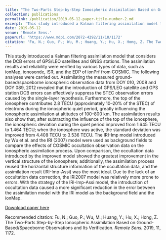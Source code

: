 ```yaml
---
title: "The Two-Parts Step-by-Step Ionospheric Assimilation Based on Ground-Based/Spaceborne Observations and Its Verification."
collection: publications
permalink: /publication/2019-05-12-paper-title-number-2.md
excerpt: 'This study introduced a Kalman filtering assimilation model that considers the DCB errors of GPS/LEO satellites and GNSS stations. The assimilation results and reliability were verified by various types of data, such as ionMap, ionosonde, ISR, and the EDP of ionPrf from COSMIC.'
date: 2019-05-12
venue: 'Remote Sens.'
paperurl: 'https://www.mdpi.com/2072-4292/11/10/1172'
citation: 'Fu, N.; Guo, P.; Wu, M.; Huang, Y.; Hu, X.; Hong, Z. The Two-Parts Step-by-Step Ionospheric Assimilation Based on Ground-Based/Spaceborne Observations and Its Verification. <i>Remote Sens.</i> 2019, 11, 1172.'
---
```


This study introduced a Kalman filtering assimilation model that considers the DCB errors of GPS/LEO satellites and GNSS stations. The assimilation results and reliability were verified by various types of data, such as ionMap, ionosonde, ISR, and the EDP of ionPrf from COSMIC. The following analyses were carried out. Assimilating the measured ground-based/spaceborne ionospheric observation data from DOY 010, 2008 and DOY 089, 2012 revealed that the introduction of GPS/LEO satellite and GPS station DCB errors can effectively suppress the STEC observation errors caused by the single-layer hypothesis. Furthermore, the top of the ionosphere contributes 2.8 TECU (approximately 10–20% of the STEC) of electrons during the ionospheric quiet period, greatly influencing the ionospheric assimilation at altitudes of 100–800 km. The assimilation results also show that, after subtracting the influence of the top of the ionosphere, the ionospheric deviation during the quiet period improved from 1.645 TECU to 1.464 TECU; when the ionosphere was active, the standard deviation was improved from 4.408 TECU to 3.536 TECU. The IRI-Imp model introduced by Wu et al. and the IRI (2007) model were used as background fields to compare the effects of COSMIC occultation observation data on the ionospheric assimilation process. Upon comparison, the occultation data introduced by the improved model showed the greatest improvement in the vertical structure of the ionosphere; additionally, the assimilation process reused the horizontal structure information of the occultation data, and the assimilation result (IRI-Imp-Assi) was the most ideal. Due to the lack of an occultation data correction, the IRI2007 model was relatively more prone to errors. With the strategy of the IRI-Imp-Assi model, the introduction of occultation data caused a more significant reduction in the error between the assimilation model with the IRI model as the background field and the ionMap.

[Download paper here](https://www.mdpi.com/2072-4292/11/10/1172)

Recommended citation: Fu, N.; Guo, P.; Wu, M.; Huang, Y.; Hu, X.; Hong, Z. The Two-Parts Step-by-Step Ionospheric Assimilation Based on Ground-Based/Spaceborne Observations and Its Verification. <i>Remote Sens.</i> 2019, 11, 1172.
